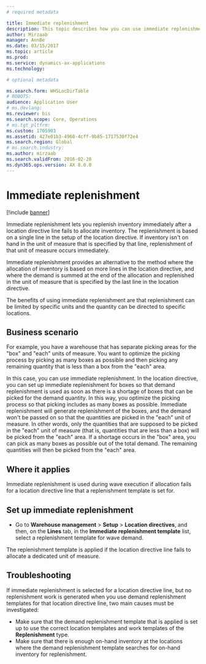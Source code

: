 ```yaml
---
# required metadata

title: Immediate replenishment
description: This topic describes how you can use immediate replenishment to replenish inventory when a location directive fails to allocate inventory.
author: Mirzaab
manager: AnnBe
ms.date: 03/15/2017
ms.topic: article
ms.prod: 
ms.service: dynamics-ax-applications
ms.technology: 

# optional metadata

ms.search.form: WHSLocDirTable
# ROBOTS: 
audience: Application User
# ms.devlang: 
ms.reviewer: bis
ms.search.scope: Core, Operations
# ms.tgt_pltfrm: 
ms.custom: 1705903
ms.assetid: 427e01b3-4968-4cff-9b85-1717530f72e4
ms.search.region: Global
# ms.search.industry: 
ms.author: mirzaab
ms.search.validFrom: 2016-02-28
ms.dyn365.ops.version: AX 8.0.0
---
```


# Immediate replenishment

[!include [banner](../includes/banner.md)]

Immediate replenishment lets you replenish inventory immediately after a location directive line fails to allocate inventory. The replenishment is based on a single line in the setup of the location directive. If inventory isn't on hand in the unit of measure that is specified by that line, replenishment of that unit of measure occurs immediately.

Immediate replenishment provides an alternative to the method where the allocation of inventory is based on more lines in the location directive, and where the demand is summed at the end of the allocation and replenished in the unit of measure that is specified by the last line in the location directive.

The benefits of using immediate replenishment are that replenishment can be limited by specific units and the quantity can be directed to specific locations.

## Business scenario

For example, you have a warehouse that has separate picking areas for the "box" and "each" units of measure. You want to optimize the picking process by picking as many boxes as possible and then picking any remaining quantity that is less than a box from the "each" area.

In this case, you can use immediate replenishment. In the location directive, you can set up immediate replenishment for boxes so that demand replenishment is used as soon as there is a shortage of boxes that can be picked for the demand quantity. In this way, you optimize the picking process so that picking includes as many boxes as possible. Immediate replenishment will generate replenishment of the boxes, and the demand won't be passed on so that the quantities are picked in the "each" unit of measure. In other words, only the quantities that are supposed to be picked in the "each" unit of measure (that is, quantities that are less than a box) will be picked from the "each" area. If a shortage occurs in the "box" area, you can pick as many boxes as possible out of the total demand. The remaining quantities will then be picked from the "each" area.

## Where it applies

Immediate replenishment is used during wave execution if allocation fails for a location directive line that a replenishment template is set for.

## Set up immediate replenishment

- Go to **Warehouse management** \> **Setup** \> **Location directives**, and then, on the **Lines** tab, in the **Immediate replenishment template** list, select a replenishment template for wave demand.

The replenishment template is applied if the location directive line fails to allocate a dedicated unit of measure.

## Troubleshooting

If immediate replenishment is selected for a location directive line, but no replenishment work is generated when you use demand replenishment templates for that location directive line, two main causes must be investigated:

- Make sure that the demand replenishment template that is applied is set up to use the correct location templates and work templates of the **Replenishment** type.
- Make sure that there is enough on-hand inventory at the locations where the demand replenishment template searches for on-hand inventory for replenishment.
